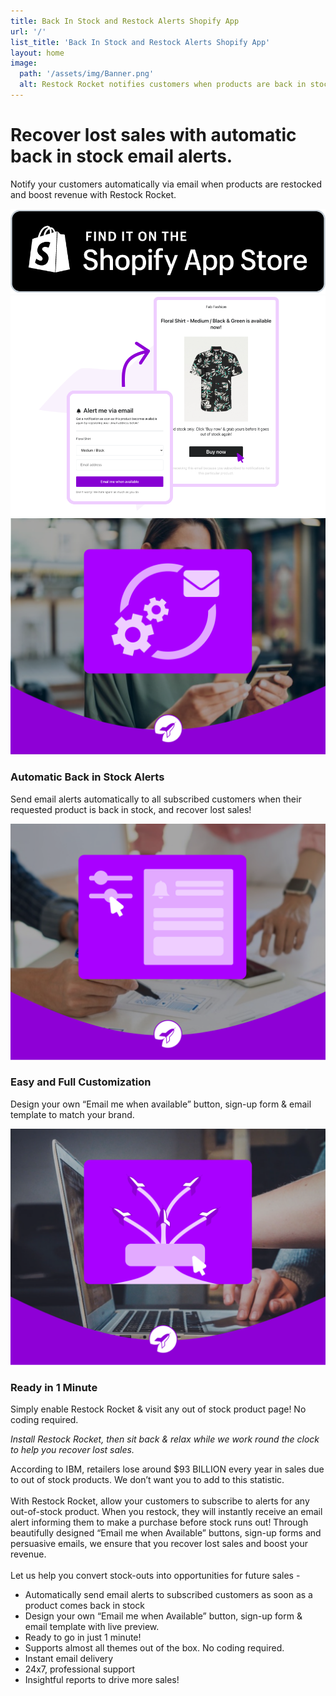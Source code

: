 ```yaml
---
title: Back In Stock and Restock Alerts Shopify App
url: '/'
list_title: 'Back In Stock and Restock Alerts Shopify App'
layout: home
image:
  path: '/assets/img/Banner.png'
  alt: Restock Rocket notifies customers when products are back in stock
---
```


<div class="home-wrapper">
  <div class="home-wrapper-header">
    <h1 class="page-heading">Recover lost sales with automatic back in stock email alerts.<br/></h1>
    <p>Notify your customers automatically via email when products are restocked and boost revenue with Restock Rocket.</p>
    <div class="store-badge-container">
      <a href="https://apps.shopify.com/back-in-stock-restock-alerts" class="store-badge-link">
        <img src="/assets/img/StoreBadge.png" class="store-badge-image" alt="Shopify app listing page button" />
      </a>
    </div>
  </div>
  <div>
    <img src="/assets/img/Banner.png" class="banner-image" alt="Invoice Falcon banner with invoice samples" />
  </div>
</div>
<div class="features-container">
  <div class="feature">
    <img src="/assets/img/KB1.png" class="feature-image" alt="Automatic Back in Stock Alerts for your Shopify store" />
    <h3 class="feature-title">Automatic Back in Stock Alerts</h3>
    <p class="feature-description">Send email alerts automatically to all subscribed customers when their requested product is back in stock, and recover lost sales!</p>
  </div>
  <div class="feature">
    <img src="/assets/img/KB2.png" class="feature-image" alt="Easy and Full Customization for your Shopify store" />
    <h3 class="feature-title">Easy and Full Customization</h3>
    <p class="feature-description">Design your own “Email me when available” button, sign-up form & email template to match your brand.</p>
  </div>
  <div class="feature">
    <img src="/assets/img/KB3.png" class="feature-image" alt="Ready in 1 Minute Shopify app" />
    <h3 class="feature-title">Ready in 1 Minute</h3>
    <p class="feature-description">Simply enable Restock Rocket & visit any out of stock product page! No coding required.</p>
  </div>
</div>
<div class="testimonial">
  <i>Install Restock Rocket, then sit back & relax while we work round the clock to help you recover lost sales.</i>
</div>
<div class="content">
  <p>According to IBM, retailers lose around $93 BILLION every year in sales due to out of stock products. We don’t want you to add to this statistic.<br/><br/>With Restock Rocket, allow your customers to subscribe to alerts for any out-of-stock product. When you restock, they will instantly receive an email alert informing them to make a purchase before stock runs out! Through beautifully designed “Email me when Available” buttons, sign-up forms and persuasive emails, we ensure that you recover lost sales and boost your revenue.<br/><br/> Let us help you convert stock-outs into opportunities for future sales -<br/>
    <ul>
      <li>Automatically send email alerts to subscribed customers as soon as a product comes back in stock</li>
      <li>Design your own “Email me when Available” button, sign-up form & email template with live preview.</li>
      <li>Ready to go in just 1 minute!</li>
      <li>Supports almost all themes out of the box. No coding required.</li>
      <li>Instant email delivery</li>
      <li>24x7, professional support</li>
      <li>Insightful reports to drive more sales!</li>
    </ul>
  </p>
</div>
